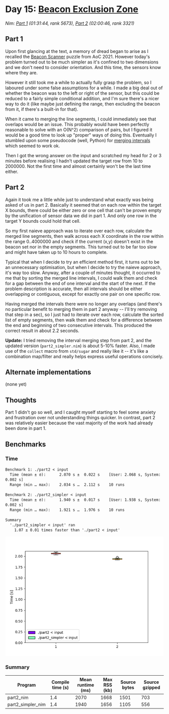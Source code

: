 # Day 15: [Beacon Exclusion Zone](https://adventofcode.com/2022/day/15)
*Nim: [Part 1](https://github.com/DestyNova/advent_of_code_2022/blob/main/15/part1.nim) (01:31:44, rank 5673), [Part 2](https://github.com/DestyNova/advent_of_code_2022/blob/main/15/part2.nim) (02:00:46, rank 3321)*

## Part 1

Upon first glancing at the text, a memory of dread began to arise as I recalled the [Beacon Scanner](https://adventofcode.com/2021/day/19) puzzle from AoC 2021. However today's problem turned out to be much simpler as it's confined to two dimensions and we don't need to consider orientation. And this time, the sensors know where they are.

However it still took me a while to actually fully grasp the problem, so I laboured under some false assumptions for a while. I made a big deal out of whether the beacon was to the left or right of the sensor, but this could be reduced to a fairly simple conditional addition, and I'm sure there's a nicer way to do it (like maybe just defining the range, then excluding the beacon from it, if there's a built-in for that).

When it came to merging the line segments, I could immediately see that overlaps would be an issue. This probably would have been perfectly reasonable to solve with an O(N^2) comparison of pairs, but I figured it would be a good time to look up "proper" ways of doing this. Eventually I stumbled upon some pseudocode (well, Python) for [merging intervals](https://www.geeksforgeeks.org/merging-intervals/) which seemed to work ok.

Then I got the wrong answer on the input and scratched my head for 2 or 3 minutes before realising I hadn't updated the target row from 10 to 2000000. Not the first time and almost certainly won't be the last time either.

## Part 2

Again it took me a little while just to understand what exactly was being asked of us in part 2. Basically it seemed that on each row within the target X bounds, there could be either zero or one cell that can't be proven empty by the unification of sensor data we did in part 1. And only one row in the target Y bounds could hold that cell.

So my first naieve approach was to iterate over each row, calculate the merged line segments, then walk across each X coordinate in the row within the range 0..4000000 and check if the current (x,y) doesn't exist in the beacon set nor in the empty segments. This turned out to be far too slow and might have taken up to 10 hours to complete.

Typical that when I decide to try an efficient method first, it turns out to be an unnecessary optimisation, but when I decide to try the naieve approach, it's way too slow.
Anyway, after a couple of minutes thought, it occurred to me that by sorting the merged line intervals, I could walk them and check for a gap between the end of one interval and the start of the next. If the problem description is accurate, then all intervals should be either overlapping or contiguous, except for exactly one pair on one specific row.

Having merged the intervals there were no longer any overlaps (and there's no particular benefit to merging them in part 2 anyway -- I'll try removing that step in a sec), so I just had to iterate over each row, calculate the sorted list of empty segments, then walk them and check for a difference between the end and beginning of two consecutive intervals. This produced the correct result in about 2.2 seconds.

**Update:** I tried removing the interval merging step from part 2, and the updated version (`part2_simpler.nim`) is about 5-10% faster. Also, I made use of the `collect` macro from `std/sugar` and really like it -- it's like a combination map/filter and really helps express useful operations concisely.

## Alternate implementations

(none yet)

## Thoughts

Part 1 didn't go so well, and I caught myself starting to feel some anxiety and frustration over not understanding things quicker. In contrast, part 2 was relatively easier because the vast majority of the work had already been done in part 1.

## Benchmarks

### Time

```
Benchmark 1: ./part2 < input
  Time (mean ± σ):      2.070 s ±  0.022 s    [User: 2.068 s, System: 0.002 s]
  Range (min … max):    2.034 s …  2.112 s    10 runs
 
Benchmark 2: ./part2_simpler < input
  Time (mean ± σ):      1.940 s ±  0.017 s    [User: 1.938 s, System: 0.002 s]
  Range (min … max):    1.921 s …  1.976 s    10 runs
 
Summary
  './part2_simpler < input' ran
    1.07 ± 0.01 times faster than './part2 < input'
```

![Boxplot of runtime benchmark results](runtime.png)

### Summary

Program           | Compile time (s) | Mean runtime (ms) | Max RSS (kb) | Source bytes | Source gzipped
---               | ---              | ---               | ---          | ---          | ---
part2_nim         | 1.4              | 2070              | 1668         | 1501         | 703
part2_simpler_nim | 1.4              | 1940              | 1656         | 1105         | 556
